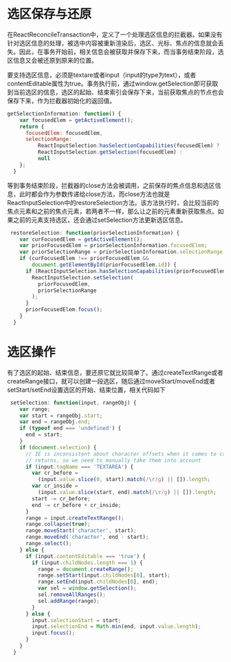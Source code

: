 # 选区保存与还原

在ReactReconcileTransaction中，定义了一个处理选区信息的拦截器。如果没有针对选区信息的处理，被选中内容被重新渲染后，选区、光标、焦点的信息就会丢失。因此，在事务开始前，相关信息会被获取并保存下来，而当事务结束阶段，选区信息又会被还原到原来的位置。

要支持选区信息，必须是textare或者input（input的type为text），或者contentEditable属性为true。事务执行前，通过window.getSelection即可获取到当前选区的信息，选区的起始、结束索引会保存下来，当前获取焦点的节点也会保存下来，作为拦截器初始化的返回值。
```javascript
getSelectionInformation: function() {
    var focusedElem = getActiveElement();
    return {
      focusedElem: focusedElem,
      selectionRange:
          ReactInputSelection.hasSelectionCapabilities(focusedElem) ?
          ReactInputSelection.getSelection(focusedElem) :
          null
    };
  }
```

等到事务结束阶段，拦截器的close方法会被调用，之前保存的焦点信息和选区信息，此时都会作为参数传递给close方法，而close方法也就是ReactInputSelection中的restoreSelection方法。该方法执行时，会比较当前的焦点元素和之前的焦点元素，若两者不一样，那么让之前的元素重新获取焦点。如果之前的元素支持选区，还会通过setSelection方法更新选区信息。

```javascript
 restoreSelection: function(priorSelectionInformation) {
    var curFocusedElem = getActiveElement();
    var priorFocusedElem = priorSelectionInformation.focusedElem;
    var priorSelectionRange = priorSelectionInformation.selectionRange;
    if (curFocusedElem !== priorFocusedElem &&
        document.getElementById(priorFocusedElem.id)) {
      if (ReactInputSelection.hasSelectionCapabilities(priorFocusedElem)) {
        ReactInputSelection.setSelection(
          priorFocusedElem,
          priorSelectionRange
        );
      }
      priorFocusedElem.focus();
    }
  }
```

# 选区操作
有了选区的起始、结束信息，要还原它就比较简单了。通过createTextRange或者createRange接口，就可以创建一段选区，随后通过moveStart/moveEnd或者setStart/setEnd设置选区的开始、结束位置，相关代码如下
```javascript
 setSelection: function(input, rangeObj) {
    var range;
    var start = rangeObj.start;
    var end = rangeObj.end;
    if (typeof end === 'undefined') {
      end = start;
    }
    if (document.selection) {
      // IE is inconsistent about character offsets when it comes to carriage
      // returns, so we need to manually take them into account
      if (input.tagName === 'TEXTAREA') {
        var cr_before =
          (input.value.slice(0, start).match(/\r/g) || []).length;
        var cr_inside =
          (input.value.slice(start, end).match(/\r/g) || []).length;
        start -= cr_before;
        end -= cr_before + cr_inside;
      }
      range = input.createTextRange();
      range.collapse(true);
      range.moveStart('character', start);
      range.moveEnd('character', end - start);
      range.select();
    } else {
      if (input.contentEditable === 'true') {
        if (input.childNodes.length === 1) {
          range = document.createRange();
          range.setStart(input.childNodes[0], start);
          range.setEnd(input.childNodes[0], end);
          var sel = window.getSelection();
          sel.removeAllRanges();
          sel.addRange(range);
        }
      } else {
        input.selectionStart = start;
        input.selectionEnd = Math.min(end, input.value.length);
        input.focus();
      }
    }
  }
```

